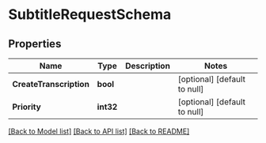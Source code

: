 # SubtitleRequestSchema

## Properties
Name | Type | Description | Notes
------------ | ------------- | ------------- | -------------
**CreateTranscription** | **bool** |  | [optional] [default to null]
**Priority** | **int32** |  | [optional] [default to null]

[[Back to Model list]](../README.md#documentation-for-models) [[Back to API list]](../README.md#documentation-for-api-endpoints) [[Back to README]](../README.md)


